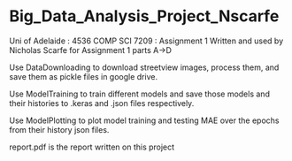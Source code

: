 # Big_Data_Analysis_Project_Nscarfe
Uni of Adelaide : 4536 COMP SCI 7209 : Assignment 1
Written and used by Nicholas Scarfe for Assignment 1 parts A->D

Use DataDownloading to download streetview images, process them, and save them as pickle files in google drive.

Use ModelTraining to train different models and save those models and their histories to .keras and .json files respectively.

Use ModelPlotting to plot model training and testing MAE over the epochs from their history json files.

report.pdf is the report written on this project
